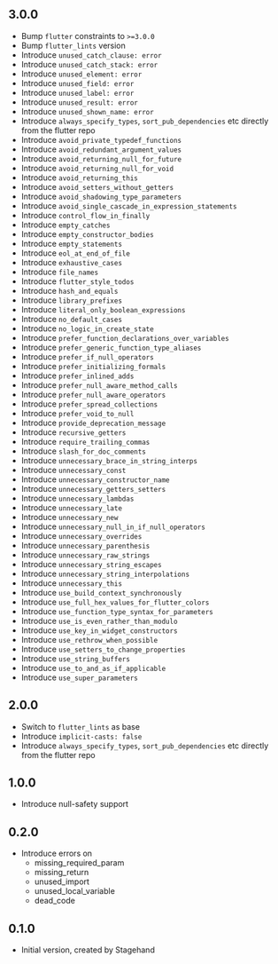 ## 3.0.0

- Bump `flutter` constraints to `>=3.0.0`
- Bump `flutter_lints` version
- Introduce `unused_catch_clause: error`
- Introduce `unused_catch_stack: error`
- Introduce `unused_element: error`
- Introduce `unused_field: error`
- Introduce `unused_label: error`
- Introduce `unused_result: error`
- Introduce `unused_shown_name: error`
- Introduce `always_specify_types`, `sort_pub_dependencies` etc directly from the flutter repo
- Introduce `avoid_private_typedef_functions`
- Introduce `avoid_redundant_argument_values`
- Introduce `avoid_returning_null_for_future`
- Introduce `avoid_returning_null_for_void`
- Introduce `avoid_returning_this`
- Introduce `avoid_setters_without_getters`
- Introduce `avoid_shadowing_type_parameters`
- Introduce `avoid_single_cascade_in_expression_statements`
- Introduce `control_flow_in_finally`
- Introduce `empty_catches`
- Introduce `empty_constructor_bodies`
- Introduce `empty_statements`
- Introduce `eol_at_end_of_file`
- Introduce `exhaustive_cases`
- Introduce `file_names`
- Introduce `flutter_style_todos`
- Introduce `hash_and_equals`
- Introduce `library_prefixes`
- Introduce `literal_only_boolean_expressions`
- Introduce `no_default_cases`
- Introduce `no_logic_in_create_state`
- Introduce `prefer_function_declarations_over_variables`
- Introduce `prefer_generic_function_type_aliases`
- Introduce `prefer_if_null_operators`
- Introduce `prefer_initializing_formals`
- Introduce `prefer_inlined_adds`
- Introduce `prefer_null_aware_method_calls`
- Introduce `prefer_null_aware_operators`
- Introduce `prefer_spread_collections`
- Introduce `prefer_void_to_null`
- Introduce `provide_deprecation_message`
- Introduce `recursive_getters`
- Introduce `require_trailing_commas`
- Introduce `slash_for_doc_comments`
- Introduce `unnecessary_brace_in_string_interps`
- Introduce `unnecessary_const`
- Introduce `unnecessary_constructor_name`
- Introduce `unnecessary_getters_setters`
- Introduce `unnecessary_lambdas`
- Introduce `unnecessary_late`
- Introduce `unnecessary_new`
- Introduce `unnecessary_null_in_if_null_operators`
- Introduce `unnecessary_overrides`
- Introduce `unnecessary_parenthesis`
- Introduce `unnecessary_raw_strings`
- Introduce `unnecessary_string_escapes`
- Introduce `unnecessary_string_interpolations`
- Introduce `unnecessary_this`
- Introduce `use_build_context_synchronously`
- Introduce `use_full_hex_values_for_flutter_colors`
- Introduce `use_function_type_syntax_for_parameters`
- Introduce `use_is_even_rather_than_modulo`
- Introduce `use_key_in_widget_constructors`
- Introduce `use_rethrow_when_possible`
- Introduce `use_setters_to_change_properties`
- Introduce `use_string_buffers`
- Introduce `use_to_and_as_if_applicable`
- Introduce `use_super_parameters`

## 2.0.0

- Switch to `flutter_lints` as base
- Introduce `implicit-casts: false`
- Introduce `always_specify_types`, `sort_pub_dependencies` etc directly from the flutter repo

## 1.0.0

- Introduce null-safety support
  
## 0.2.0

- Introduce errors on
  - missing_required_param
  - missing_return
  - unused_import
  - unused_local_variable
  - dead_code

## 0.1.0

- Initial version, created by Stagehand
